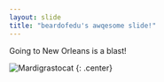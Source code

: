 ```yaml
---
layout: slide
title: "beardofedu's awqesome slide!"
---
```


Going to New Orleans is a blast!

![Mardigrastocat](https://octodex.github.com/images/Mardigrastocat.png)
{: .center}
